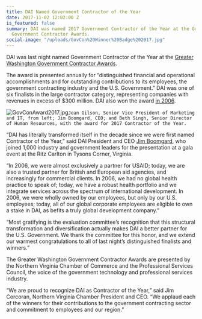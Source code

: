 ```yaml
---
title: DAI Named Government Contractor of the Year
date: 2017-11-02 12:02:00 Z
is_featured: false
summary: DAI was named 2017 Government Contractor of the Year at the Greater Washington
  Government Contractor Awards.
social-image: "/uploads/GovCon%20Winner%20Badge%202017.jpg"
---
```


DAI was last night named Government Contractor of the Year at the [Greater Washington Government Contractor Awards](http://www.novachamber.org/greater-washington-government-contracting-awards.html).

The award is presented annually for “distinguished financial and operational accomplishments and for outstanding contributions to its employees, the government contracting industry and the U.S. Government.” DAI was one of six finalists in the large contractor category, representing companies with revenues in excess of $300 million. DAI also won the award [in 2006](https://washingtontechnology.com/Articles/2006/10/30/2006-Greater-Washington-Government-Contractor-Awards-Partnership-takes-center-stage.aspx?Page=2).

![GovConAward2017.jpg](/uploads/GovConAward2017.jpg)`Jean Gilson, Senior Vice President of Marketing and IT, from left; Jim Boomgard, CEO; and Beth Singh, Senior Director of Human Resources, with the award for 2017 Contractor of the Year.`

“DAI has literally transformed itself in the decade since we were first named Contractor of the Year,” said DAI President and CEO [Jim Boomgard](https://www.dai.com/who-we-are/board/james-boomgard), who joined 1,000 industry and government leaders for the presentation at a gala event at the Ritz Carlton in Tysons Corner, Virginia.

“In 2006, we were almost exclusively a partner for USAID; today, we are also a trusted partner for British and European aid agencies, and increasingly for commercial clients. In 2006, we had no global health practice to speak of; today, we have a robust health portfolio and we integrate services across the spectrum of international development. In 2006, we were wholly owned by our employees, but only by our U.S. employees; today, all of our global corporate employees are eligible to own a stake in DAI, as befits a truly global development company.”

“Most gratifying is the evaluation committee’s recognition that this structural transformation and diversification actually makes DAI a better partner for the U.S. Government. We thank the committee for this honor, and we extend our warmest congratulations to all of last night’s distinguished finalists and winners.”

The Greater Washington Government Contractor Awards are presented by the Northern Virginia Chamber of Commerce and the Professional Services Council, the voice of the government technology and professional services industry. 

“We are proud to recognize DAI as Contractor of the Year,” said Jim Corcoran, Northern Virginia Chamber President and CEO. “We applaud each of the winners for their contributions to the government contracting sector and commitment to employees and our region.”